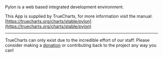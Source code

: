 Pylon is a web based integrated development environment.

This App is supplied by TrueCharts, for more information visit the manual: [https://truecharts.org/charts/stable/pylon](https://truecharts.org/charts/stable/pylon)

---

TrueCharts can only exist due to the incredible effort of our staff.
Please consider making a [donation](https://truecharts.org/about/sponsor) or contributing back to the project any way you can!
